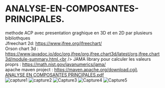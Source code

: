 # ANALYSE-EN-COMPOSANTES-PRINCIPALES.
methode ACP avec presentation graghique en 3D et en 2D par plusieurs bibliothques<br />
Jfreechart 2d: https://www.jfree.org/jfreechart/ <br />
Orson chart 3d : https://www.javadoc.io/doc/org.jfree/org.jfree.chart3d/latest/org.jfree.chart3d/module-summary.html.<br />
JAMA library pour calculer les valeurs proprs :  https://math.nist.gov/javanumerics/jama/     <br />
apache maven project : https://maven.apache.org/download.cgi\<br />
[ANALYSE EN COMPOSANTES PRINCIPALES.pdf](https://github.com/raidkarki/ANALYSE-EN-COMPOSANTES-PRINCIPALES/files/10200772/ANALYSE.EN.COMPOSANTES.PRINCIPALES.pdf)\
![capture1](https://user-images.githubusercontent.com/49642513/206871990-1e30a7f2-8d9b-4aac-9bb4-3230a0ce23b4.png)
![capture2](https://user-images.githubusercontent.com/49642513/206872010-880cfd5f-aaca-4105-8478-fd4a4db31846.png)
![Capture3](https://user-images.githubusercontent.com/49642513/206872028-86b26434-8508-4099-8fa7-c1bb66905331.png)
![Capture4](https://user-images.githubusercontent.com/49642513/206872056-8eac14e9-b11b-45dc-8bde-e3b140a77352.png)
![Capture5](https://user-images.githubusercontent.com/49642513/206872072-a5419732-0e97-41a5-92d1-0e6806049ecd.png)

